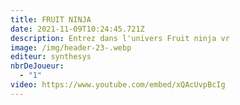```yaml
---
title: FRUIT NINJA
date: 2021-11-09T10:24:45.721Z
description: Entrez dans l'univers Fruit ninja vr
image: /img/header-23-.webp
editeur: synthesys
nbrDeJoueur:
  - "1"
video: https://www.youtube.com/embed/xQAcUvpBcIg
---
```

